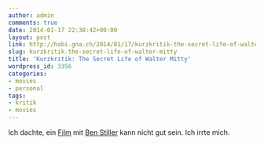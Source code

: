 ```yaml
---
author: admin
comments: true
date: 2014-01-17 22:38:42+00:00
layout: post
link: http://habi.gna.ch/2014/01/17/kurzkritik-the-secret-life-of-walter-mitty/
slug: kurzkritik-the-secret-life-of-walter-mitty
title: 'Kurzkritik: The Secret Life of Walter Mitty'
wordpress_id: 3356
categories:
- movies
- personal
tags:
- kritik
- movies
---
```


Ich dachte, ein [Film](http://www.imdb.com/title/tt0359950/) mit [Ben Stiller](http://www.imdb.com/name/nm0001774/) kann nicht gut sein. Ich irrte mich.
